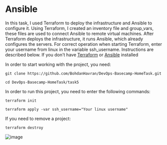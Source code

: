 # Ansible

In this task, I used Terraform to deploy the infrastructure and Ansible to configure it. Using Terraform, I created an inventory file and group_vars, these files are used to connect Ansible to remote virtual machines. After Terraform deploys the infrastructure, it runs Ansible, which already configures the servers. For correct operation when starting Terraform, enter your username from linux in the variable ssh_username. Instructions are described below. If you don't have [Terraform](https://developer.hashicorp.com/terraform/downloads?product_intent=terraform) or [Ansible](https://docs.ansible.com/ansible/latest/installation_guide/intro_installation.html) installed

In order to start working with the project, you need:
```
git clone https://github.com/BohdanHavran/DevOps-Basecamp-HomeTask.git
```
```
cd DevOps-Basecamp-HomeTask/task5
```
In order to run this project, you need to enter the following commands:
```
terraform init
```
```
terraform apply -var ssh_username="Your linux username"
```
If you need to remove a project:
```
terraform destroy
```
![image](https://user-images.githubusercontent.com/7732624/209435856-087aa6ca-e1a5-4b41-970d-8474548659a4.png)
